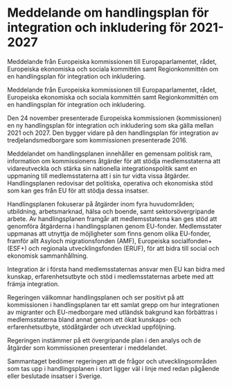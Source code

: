 # Meddelande om handlingsplan för integration och inkludering för 2021- 2027

Meddelande från Europeiska kommissionen till Europaparlamentet, rådet, Europeiska ekonomiska och sociala kommittén samt Regionkommittén om en handlingsplan för integration och inkludering.

Meddelande från Europeiska kommissionen till Europaparlamentet, rådet, Europeiska ekonomiska och sociala kommittén samt Regionkommittén om en handlingsplan för integration och inkludering.

Den 24 november presenterade Europeiska kommissionen (kommissionen) en ny handlingsplan för integration och inkludering som ska gälla mellan 2021 och 2027. Den bygger vidare på den handlingsplan för integration av tredjelandsmedborgare som kommissionen presenterade 2016.

Meddelandet om handlingsplanen innehåller en gemensam politisk ram, information om kommissionens åtgärder för att stödja medlemsstaterna att vidareutveckla och stärka sin nationella integrationspolitik samt en uppmaning till medlemsstaterna att i sin tur vidta vissa åtgärder. Handlingsplanen redovisar det politiska, operativa och ekonomiska stöd som kan ges från EU för att stödja dessa insatser.

Handlingsplanen fokuserar på åtgärder inom fyra huvudområden; utbildning, arbetsmarknad, hälsa och boende, samt sektorsövergripande arbete. Av handlingsplanen framgår att medlemsstaterna kan ges stöd att genomföra åtgärderna i handlingsplanen genom EU-fonder. Medlemsstater uppmanas att utnyttja de möjligheter som finns genom olika EU-fonder, framför allt Asyloch migrationsfonden (AMF), Europeiska socialfonden+ (ESF+) och regionala utvecklingsfonden (ERUF), för att bidra till social och ekonomisk sammanhållning.

Integration är i första hand medlemsstaternas ansvar men EU kan bidra med kunskap, erfarenhetsutbyte och stöd i medlemsstaternas arbete med att främja integration.

Regeringen välkomnar handlingsplanen och ser positivt på att kommissionen i handlingsplanen tar ett samlat grepp om hur integrationen av migranter och EU-medborgare med utländsk bakgrund kan förbättras i medlemsstaterna bland annat genom ett ökat kunskaps- och erfarenhetsutbyte, stödåtgärder och utvecklad uppföljning.

Regeringen instämmer på ett övergripande plan i den analys och de åtgärder som kommissionen presenterar i meddelandet.

Sammantaget bedömer regeringen att de frågor och utvecklingsområden som tas upp i handlingsplanen i stort ligger väl i linje med redan pågående eller beslutade insatser i Sverige.
